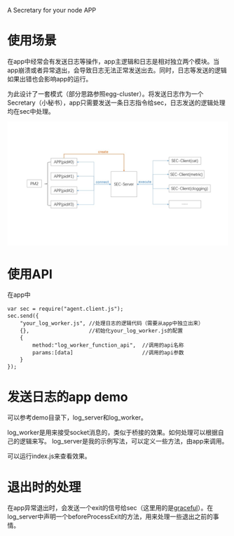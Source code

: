 A Secretary for your node APP

# 使用场景
在app中经常会有发送日志等操作，app主逻辑和日志是相对独立两个模块。当app崩溃或者异常退出，会导致日志无法正常发送出去。同时，日志等发送的逻辑如果出错也会影响app的运行。

为此设计了一套模式（部分思路参照egg-cluster）。将发送日志作为一个Secretary（小秘书），app只需要发送一条日志指令给sec，日志发送的逻辑处理均在sec中处理。

![模式](doc/arch.jpg)

# 使用API
在app中
```
var sec = require("agent.client.js");
sec.send({
    "your_log_worker.js", //处理日志的逻辑代码（需要从app中独立出来）
    {},                   //初始化your_log_worker.js的配置
    {
        method:"log_worker_function_api",  //调用的api名称
        params:[data]                      //调用的api参数
    }
});
```
# 发送日志的app demo
可以参考demo目录下，log_server和log_worker。

log_worker是用来接受socket消息的，类似于桥接的效果。如何处理可以根据自己的逻辑来写。
log_server是我的示例写法，可以定义一些方法，由app来调用。

可以运行index.js来查看效果。

# 退出时的处理
在app异常退出时，会发送一个exit的信号给sec（这里用的是[graceful](https://github.com/feifeipan/childprocess-exit)）。在log_server中声明一个beforeProcessExit的方法，用来处理一些退出之前的事情。





